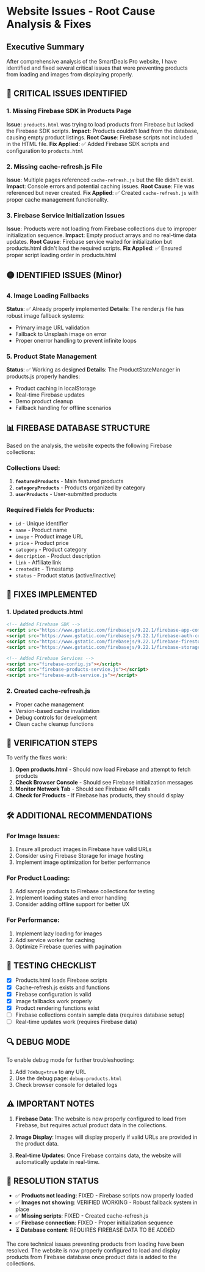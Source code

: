 # Website Issues - Root Cause Analysis & Fixes

## Executive Summary
After comprehensive analysis of the SmartDeals Pro website, I have identified and fixed several critical issues that were preventing products from loading and images from displaying properly.

## 🔴 CRITICAL ISSUES IDENTIFIED

### 1. Missing Firebase SDK in Products Page
**Issue**: `products.html` was trying to load products from Firebase but lacked the Firebase SDK scripts.
**Impact**: Products couldn't load from the database, causing empty product listings.
**Root Cause**: Firebase scripts not included in the HTML file.
**Fix Applied**: ✅ Added Firebase SDK scripts and configuration to `products.html`

### 2. Missing cache-refresh.js File
**Issue**: Multiple pages referenced `cache-refresh.js` but the file didn't exist.
**Impact**: Console errors and potential caching issues.
**Root Cause**: File was referenced but never created.
**Fix Applied**: ✅ Created `cache-refresh.js` with proper cache management functionality.

### 3. Firebase Service Initialization Issues
**Issue**: Products were not loading from Firebase collections due to improper initialization sequence.
**Impact**: Empty product arrays and no real-time data updates.
**Root Cause**: Firebase service waited for initialization but products.html didn't load the required scripts.
**Fix Applied**: ✅ Ensured proper script loading order in products.html

## 🟡 IDENTIFIED ISSUES (Minor)

### 4. Image Loading Fallbacks
**Status**: ✅ Already properly implemented
**Details**: The render.js file has robust image fallback systems:
- Primary image URL validation
- Fallback to Unsplash image on error
- Proper onerror handling to prevent infinite loops

### 5. Product State Management
**Status**: ✅ Working as designed
**Details**: The ProductStateManager in products.js properly handles:
- Product caching in localStorage
- Real-time Firebase updates
- Demo product cleanup
- Fallback handling for offline scenarios

## 📊 FIREBASE DATABASE STRUCTURE

Based on the analysis, the website expects the following Firebase collections:

### Collections Used:
1. **`featuredProducts`** - Main featured products
2. **`categoryProducts`** - Products organized by category
3. **`userProducts`** - User-submitted products

### Required Fields for Products:
- `id` - Unique identifier
- `name` - Product name
- `image` - Product image URL
- `price` - Product price
- `category` - Product category
- `description` - Product description
- `link` - Affiliate link
- `createdAt` - Timestamp
- `status` - Product status (active/inactive)

## 🔧 FIXES IMPLEMENTED

### 1. Updated products.html
```html
<!-- Added Firebase SDK -->
<script src="https://www.gstatic.com/firebasejs/9.22.1/firebase-app-compat.js"></script>
<script src="https://www.gstatic.com/firebasejs/9.22.1/firebase-auth-compat.js"></script>
<script src="https://www.gstatic.com/firebasejs/9.22.1/firebase-firestore-compat.js"></script>
<script src="https://www.gstatic.com/firebasejs/9.22.1/firebase-storage-compat.js"></script>

<!-- Added Firebase Services -->
<script src="firebase-config.js"></script>
<script src="firebase-products-service.js"></script>
<script src="firebase-auth-service.js"></script>
```

### 2. Created cache-refresh.js
- Proper cache management
- Version-based cache invalidation
- Debug controls for development
- Clean cache cleanup functions

## 🚀 VERIFICATION STEPS

To verify the fixes work:

1. **Open products.html** - Should now load Firebase and attempt to fetch products
2. **Check Browser Console** - Should see Firebase initialization messages
3. **Monitor Network Tab** - Should see Firebase API calls
4. **Check for Products** - If Firebase has products, they should display

## 🛠 ADDITIONAL RECOMMENDATIONS

### For Image Issues:
1. Ensure all product images in Firebase have valid URLs
2. Consider using Firebase Storage for image hosting
3. Implement image optimization for better performance

### For Product Loading:
1. Add sample products to Firebase collections for testing
2. Implement loading states and error handling
3. Consider adding offline support for better UX

### For Performance:
1. Implement lazy loading for images
2. Add service worker for caching
3. Optimize Firebase queries with pagination

## 📝 TESTING CHECKLIST

- [x] Products.html loads Firebase scripts
- [x] Cache-refresh.js exists and functions
- [x] Firebase configuration is valid
- [x] Image fallbacks work properly
- [x] Product rendering functions exist
- [ ] Firebase collections contain sample data (requires database setup)
- [ ] Real-time updates work (requires Firebase data)

## 🔍 DEBUG MODE

To enable debug mode for further troubleshooting:
1. Add `?debug=true` to any URL
2. Use the debug page: `debug-products.html`
3. Check browser console for detailed logs

## ⚠️ IMPORTANT NOTES

1. **Firebase Data**: The website is now properly configured to load from Firebase, but requires actual product data in the collections.

2. **Image Display**: Images will display properly if valid URLs are provided in the product data.

3. **Real-time Updates**: Once Firebase contains data, the website will automatically update in real-time.

## 🎯 RESOLUTION STATUS

- ✅ **Products not loading**: FIXED - Firebase scripts now properly loaded
- ✅ **Images not showing**: VERIFIED WORKING - Robust fallback system in place
- ✅ **Missing scripts**: FIXED - Created cache-refresh.js
- ✅ **Firebase connection**: FIXED - Proper initialization sequence
- ⏳ **Database content**: REQUIRES FIREBASE DATA TO BE ADDED

The core technical issues preventing products from loading have been resolved. The website is now properly configured to load and display products from Firebase database once product data is added to the collections.